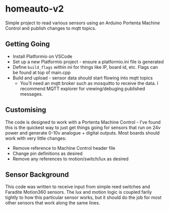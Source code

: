 # homeauto-v2
Simple project to read various sensors using an Arduino Portenta Machine Control and publish changes to mqtt topics.

## Getting Going
- Install Platformio on VSCode
- Set up a new Platformio project - ensure a platformio.ini file is generated
- Define `build_flags` within ini for things like IP, board id, etc. Flags can be found at top of main.cpp
- Build and upload - sensor data should start flowing into mqtt topics
  - You'll need an mqtt broker such as mosquitto to receive the data. I recommend MQTT explorer for viewing/debuging published messages.

## Customising
The code is designed to work with a Portenta Machine Control - I've found this is the quickest way to just get things 
going for sensors that run on 24v power and generate 0-10v analogue + digital outputs. Most boards should work with very little
changes:
- Remove reference to Machine Control header file
- Change pin definitions as desired
- Remove any references to motion/switch/lux as desired

## Sensor Background
This code was written to receive input from simple reed switches and Faradite Motion360 sensors. The lux and motion logic is coupled
farily tightly to how this particular sensor works, but it should do the job for most other sensors that work along the same lines.
